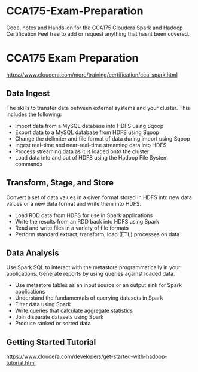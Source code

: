 # CCA175-Exam-Preparation

Code, notes and Hands-on for the CCA175 Cloudera Spark and Hadoop Certification
Feel free to add or request anything that hasnt been covered.

# CCA175 Exam Preparation

https://www.cloudera.com/more/training/certification/cca-spark.html

## Data Ingest
The skills to transfer data between external systems and your cluster. This includes the following:
- Import data from a MySQL database into HDFS using Sqoop
- Export data to a MySQL database from HDFS using Sqoop
- Change the delimiter and file format of data during import using Sqoop
- Ingest real-time and near-real-time streaming data into HDFS
- Process streaming data as it is loaded onto the cluster
- Load data into and out of HDFS using the Hadoop File System commands

## Transform, Stage, and Store
Convert a set of data values in a given format stored in HDFS into new data values or a new data format and write them into HDFS.
- Load RDD data from HDFS for use in Spark applications
- Write the results from an RDD back into HDFS using Spark
- Read and write files in a variety of file formats
- Perform standard extract, transform, load (ETL) processes on data

## Data Analysis
Use Spark SQL to interact with the metastore programmatically in your applications. Generate reports by using queries against loaded data.
- Use metastore tables as an input source or an output sink for Spark applications
- Understand the fundamentals of querying datasets in Spark
- Filter data using Spark
- Write queries that calculate aggregate statistics
- Join disparate datasets using Spark
- Produce ranked or sorted data

## Getting Started Tutorial 
https://www.cloudera.com/developers/get-started-with-hadoop-tutorial.html
